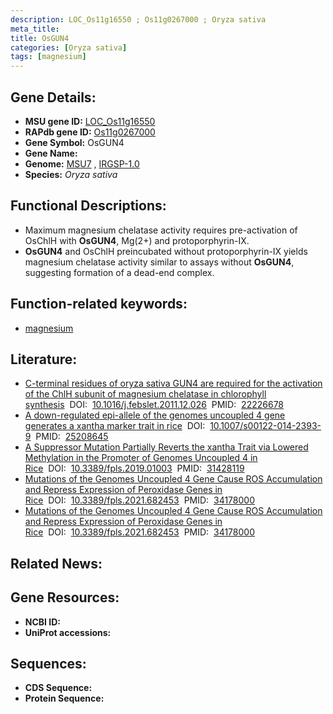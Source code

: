 ```yaml
---
description: LOC_Os11g16550 ; Os11g0267000 ; Oryza sativa
meta_title:
title: OsGUN4
categories: [Oryza sativa]
tags: [magnesium]
---
```


## Gene Details:
- **MSU gene ID:** [LOC_Os11g16550](http://rice.uga.edu/cgi-bin/ORF_infopage.cgi?orf=LOC_Os11g16550)  
- **RAPdb gene ID:** [Os11g0267000](https://rapdb.dna.affrc.go.jp/locus/?name=Os11g0267000)  
- **Gene Symbol:** OsGUN4
- **Gene Name:**
- **Genome:**  [MSU7](http://rice.uga.edu/)&nbsp;,&nbsp;[IRGSP-1.0](https://rapdb.dna.affrc.go.jp/download/irgsp1.html)
- **Species:** *Oryza sativa*

## Functional Descriptions:
   - Maximum magnesium chelatase activity requires pre-activation of OsChlH with **OsGUN4**, Mg(2+) and protoporphyrin-IX.
   - **OsGUN4** and OsChlH preincubated without protoporphyrin-IX yields magnesium chelatase activity similar to assays without **OsGUN4**, suggesting formation of a dead-end complex.

## Function-related keywords:
   - [magnesium](/tags/magnesium/)

## Literature:
   - [C-terminal residues of oryza sativa GUN4 are required for the activation of the ChlH subunit of magnesium chelatase in chlorophyll synthesis](https://www.doi.org/10.1016/j.febslet.2011.12.026)&nbsp;&nbsp;DOI:&nbsp;&nbsp;[10.1016/j.febslet.2011.12.026](https://www.doi.org/10.1016/j.febslet.2011.12.026)&nbsp;&nbsp;PMID:&nbsp;&nbsp;[22226678](https://pubmed.ncbi.nlm.nih.gov/22226678/)
   - [A down-regulated epi-allele of the genomes uncoupled 4 gene generates a xantha marker trait in rice](https://www.doi.org/10.1007/s00122-014-2393-9)&nbsp;&nbsp;DOI:&nbsp;&nbsp;[10.1007/s00122-014-2393-9](https://www.doi.org/10.1007/s00122-014-2393-9)&nbsp;&nbsp;PMID:&nbsp;&nbsp;[25208645](https://pubmed.ncbi.nlm.nih.gov/25208645/)
   - [A Suppressor Mutation Partially Reverts the xantha Trait via Lowered Methylation in the Promoter of Genomes Uncoupled 4 in Rice](https://www.doi.org/10.3389/fpls.2019.01003)&nbsp;&nbsp;DOI:&nbsp;&nbsp;[10.3389/fpls.2019.01003](https://www.doi.org/10.3389/fpls.2019.01003)&nbsp;&nbsp;PMID:&nbsp;&nbsp;[31428119](https://pubmed.ncbi.nlm.nih.gov/31428119/)
   - [Mutations of the Genomes Uncoupled 4 Gene Cause ROS Accumulation and Repress Expression of Peroxidase Genes in Rice](https://www.doi.org/10.3389/fpls.2021.682453)&nbsp;&nbsp;DOI:&nbsp;&nbsp;[10.3389/fpls.2021.682453](https://www.doi.org/10.3389/fpls.2021.682453)&nbsp;&nbsp;PMID:&nbsp;&nbsp;[34178000](https://pubmed.ncbi.nlm.nih.gov/34178000/)
   - [Mutations of the Genomes Uncoupled 4 Gene Cause ROS Accumulation and Repress Expression of Peroxidase Genes in Rice](https://www.doi.org/10.3389/fpls.2021.682453)&nbsp;&nbsp;DOI:&nbsp;&nbsp;[10.3389/fpls.2021.682453](https://www.doi.org/10.3389/fpls.2021.682453)&nbsp;&nbsp;PMID:&nbsp;&nbsp;[34178000](https://pubmed.ncbi.nlm.nih.gov/34178000/)

## Related News:

## Gene Resources:
- **NCBI ID:**  []()
- **UniProt accessions:** [](https://www.uniprot.org/uniprotkb//entry)

## Sequences:
- **CDS Sequence:**
- **Protein Sequence:**

